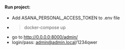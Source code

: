 #### Run project: 
* Add ASANA_PERSONAL_ACCESS_TOKEN to .env file
* > docker-compose up
* go to http://0.0.0.0:8000/admin/
* login/pass: admin@admin.local/1234qwer